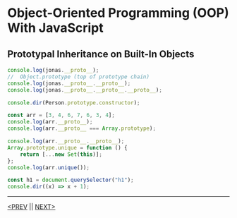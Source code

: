 # Object-Oriented Programming (OOP) With JavaScript

## Prototypal Inheritance on Built-In Objects

```jsx
console.log(jonas.__proto__);
//  Object.prototype (top of prototype chain)
console.log(jonas.__proto__.__proto__);
console.log(jonas.__proto__.__proto__.__proto__);

console.dir(Person.prototype.constructor);

const arr = [3, 4, 6, 7, 6, 3, 4];
console.log(arr.__proto__);
console.log(arr.__proto__ === Array.prototype);

console.log(arr.__proto__.__proto__);
Array.prototype.unique = function () {
	return [...new Set(this)];
};
console.log(arr.unique());

const h1 = document.querySelector("h1");
console.dir((x) => x + 1);
```

---

[<PREV](./cjs221023.md) || [NEXT>](./cjs221025.md)
